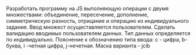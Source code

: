 Разработать программу на JS выполняющую операции с двумя множествами: объединение, пересечение, дополнение, симметрическую разность, отрицание и операцию из индивидуального задания.  Ввод множест осущеставляется пользователем. Сделать валидацию вводимых пользователем данных. Тип данных определяется по индивидуально.  Пояснение к обозначению типа ввода: с - цифра, b-буква, i -четная цифра, j-нечетная.
Маска варианта - jcib
